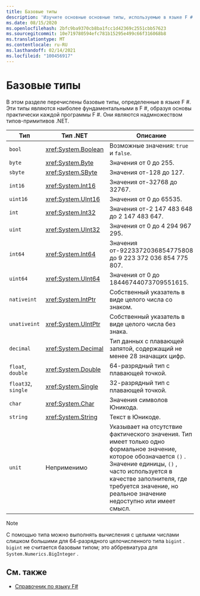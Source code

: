 ```yaml
---
title: Базовые типы
description: 'Изучите основные основные типы, используемые в языке F #.'
ms.date: 08/15/2020
ms.openlocfilehash: 2bfc9ba9370cb8ba1fcc1d42369c2551cbb57623
ms.sourcegitcommit: 10e719780594efc781b15295e499c66f316068b8
ms.translationtype: MT
ms.contentlocale: ru-RU
ms.lasthandoff: 02/14/2021
ms.locfileid: "100456917"
---
```

# <a name="basic-types"></a>Базовые типы

В этом разделе перечислены базовые типы, определенные в языке F #. Эти типы являются наиболее фундаментальными в F #, образуя основы практически каждой программы F #. Они являются надмножеством типов-примитивов .NET.

|Тип|Тип .NET|Описание|Пример|
|----|---------|-----------|-------|
|`bool`|<xref:System.Boolean>|Возможные значения: `true` и `false`.|`true`/`false`|
|`byte`|<xref:System.Byte>|Значения от 0 до 255.|`1uy`|
|`sbyte`|<xref:System.SByte>|Значения от-128 до 127.|`1y`|
|`int16`|<xref:System.Int16>|Значения от-32768 до 32767.|`1s`|
|`uint16`|<xref:System.UInt16>|Значения от 0 до 65535.|`1us`|
|`int`|<xref:System.Int32>|Значения от-2 147 483 648 до 2 147 483 647.|`1`|
|`uint`|<xref:System.UInt32>|Значения от 0 до 4 294 967 295.|`1u`|
|`int64`|<xref:System.Int64>|Значения от-9223372036854775808 до 9 223 372 036 854 775 807.|`1L`|
|`uint64`|<xref:System.UInt64>|Значения от 0 до 18446744073709551615.|`1UL`|
|`nativeint`|<xref:System.IntPtr>|Собственный указатель в виде целого числа со знаком.|`nativeint 1`|
|`unativeint`|<xref:System.UIntPtr>|Собственный указатель в виде целого числа без знака.|`unativeint 1`|
|`decimal`|<xref:System.Decimal>|Тип данных с плавающей запятой, содержащий не менее 28 значащих цифр.|`1.0`|
|`float`, `double`|<xref:System.Double>|64-разрядный тип с плавающей точкой.|`1.0`|
|`float32`, `single`|<xref:System.Single>|32-разрядный тип с плавающей точкой.|`1.0f`|
|`char`|<xref:System.Char>|Значения символов Юникода.|`'c'`|
|`string`|<xref:System.String>|Текст в Юникоде.|`"str"`|
|`unit`|Неприменимо|Указывает на отсутствие фактического значения. Тип имеет только одно формальное значение, которое обозначается `()` . Значение единицы, `()` , часто используется в качестве заполнителя, где требуется значение, но реальное значение недоступно или имеет смысл.|`()`|

> [!NOTE]
> С помощью типа можно выполнять вычисления с целыми числами слишком большими для 64-разрядного целочисленного типа `bigint` . `bigint` не считается базовым типом; это аббревиатура для `System.Numerics.BigInteger` .

## <a name="see-also"></a>См. также

- [Справочник по языку F#](index.md)
